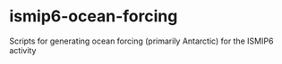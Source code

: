# ismip6-ocean-forcing
Scripts for generating ocean forcing (primarily Antarctic) for the ISMIP6 activity
